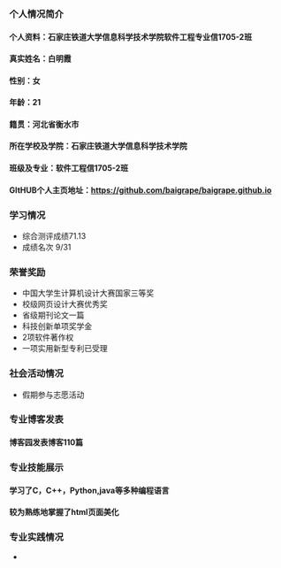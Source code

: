 ### 个人情况简介

#### 个人资料：石家庄铁道大学信息科学技术学院软件工程专业信1705-2班

#### 真实姓名：白明霞

#### 性别：女

#### 年龄：21

#### 籍贯：河北省衡水市

#### 所在学校及学院：石家庄铁道大学信息科学技术学院

#### 班级及专业：软件工程信1705-2班

#### GItHUB个人主页地址：https://github.com/baigrape/baigrape.github.io


### 学习情况

- 综合测评成绩71.13
- 成绩名次 9/31


### 荣誉奖励

* 中国大学生计算机设计大赛国家三等奖
* 校级网页设计大赛优秀奖
* 省级期刊论文一篇
* 科技创新单项奖学金
* 2项软件著作权
* 一项实用新型专利已受理


### 社会活动情况

* 假期参与志愿活动


### 专业博客发表

#### 博客园发表博客110篇


### 专业技能展示

#### 学习了C，C++，Python,java等多种编程语言
#### 较为熟练地掌握了html页面美化


### 专业实践情况
* 











